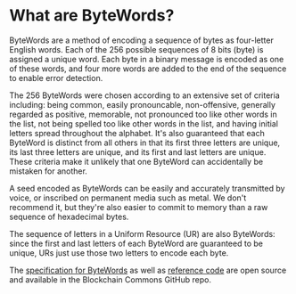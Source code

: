 # What are ByteWords?

ByteWords are a method of encoding a sequence of bytes as four-letter English words. Each of the 256 possible sequences of 8 bits (byte) is assigned a unique word. Each byte in a binary message is encoded as one of these words, and four more words are added to the end of the sequence to enable error detection.

The 256 ByteWords were chosen according to an extensive set of criteria including: being common, easily pronouncable, non-offensive, generally regarded as positive, memorable, not pronounced too like other words in the list, not being spelled too like other words in the list, and having initial letters spread throughout the alphabet. It's also guaranteed that each ByteWord is distinct from all others in that its first three letters are unique, its last three letters are unique, and its first and last letters are unique. These criteria make it unlikely that one ByteWord can accidentally be mistaken for another.

A seed encoded as ByteWords can be easily and accurately transmitted by voice, or inscribed on permanent media such as metal. We don't recommend it, but they're also easier to commit to memory than a raw sequence of hexadecimal bytes.

The sequence of letters in a Uniform Resource (UR) are also ByteWords: since the first and last letters of each ByteWord are guaranteed to be unique, URs just use those two letters to encode each byte.

The [specification for ByteWords](https://github.com/BlockchainCommons/Research/blob/master/papers/bcr-2020-012-bytewords.md) as well as [reference code](https://github.com/BlockchainCommons/bc-bytewords) are open source and available in the Blockchain Commons GitHub repo.
